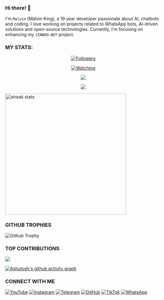 ### Hi there! 👋 
I'm `Malvin` (Malvin King), a 19 year developer passionate about AI, chatbots and coding. I love working on projects related to WhatsApp bots, AI-driven solutions and open-source technologies. Currently, I'm focusing on enhancing my `JINWOO-BOT` project.


### MY STATS:
<p align="center"><a href="https://github.com/kingmalvn/followers"><img title="Followers" src="https://img.shields.io/github/followers/kingmalvn?color=red&style=flat-square"></a></p>
<p align="center"><a href="https://komarev.com/ghpvc/?username=kingmalvn&color=blue&style=flat-square&label=Profile+Views"><img title="Watching" src="https://komarev.com/ghpvc/?username=kingmalvn&color=green&style=flat-square&label=Profile+View"></a>
</p>
<p align="center"><a href="https://github.com/kingmalvn"><img src="https://github-readme-stats.vercel.app/api?username=kingmalvn&show_icons=true&theme=radical"></a></p>
<p align="center"><a href="https://github.com/kingmalvn"><img src="https://github-readme-stats.vercel.app/api/top-langs/?username=kingmalvn&theme=radical&layout=compact"></a></p>

<img width=390 src="https://github-readme-streak-stats-salesp07.vercel.app/?user=kingmalvn&count_private=true&theme=react&border_radius=10" alt="streak stats"/>

### GITHUB TROPHIES
![Github Trophy](https://github-profile-trophy.vercel.app/?username=kingmalvn)



### TOP CONTRIBUTIONS
![](https://github-contributor-stats.vercel.app/api?username=kingmalvn&limit=5&theme=black&combine_all_yearly_contributions=true)

[![Ashutosh's github activity graph](https://github-readme-activity-graph.vercel.app/graph?username=kingmalvn&bg_color=000000&color=9e4c98&line=9e4c98&point=403d3d&area=true&hide_border=true)](https://github.com/ashutosh00710/github-readme-activity-graph)


### CONNECT WITH ME 
[![YouTube](https://img.shields.io/badge/YouTube-red?style=flat-square&logo=youtube)](https://www.youtube.com/@malvintech2)
[![Instagram](https://img.shields.io/badge/Instagram-E4405F?style=flat-square&logo=instagram&logoColor=white)](https://www.instagram.com/malvinking20)
[![Telegram](https://img.shields.io/badge/Telegram-2CA5E0?style=flat-square&logo=telegram&logoColor=white)](https://t.me/malvinking2)
[![GitHub](https://img.shields.io/badge/GitHub-black?style=flat-square&logo=github&logoColor=white)](https://github.com/kingmalvn)
[![TikTok](https://img.shields.io/badge/TikTok-000000?style=flat-square&logo=tiktok&logoColor=white)](https://www.tiktok.com/@malvinquotes)
[![WhatsApp](https://img.shields.io/badge/WhatsApp-25D366?style=flat-square&logo=whatsapp&logoColor=white)](https://wa.me/263714757857) 
